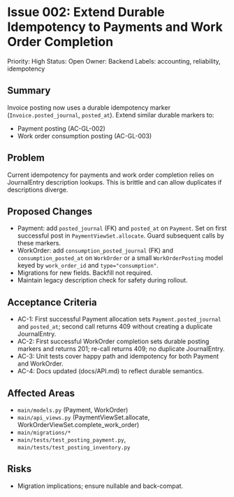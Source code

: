 # Issue 002: Extend Durable Idempotency to Payments and Work Order Completion

Priority: High
Status: Open
Owner: Backend
Labels: accounting, reliability, idempotency

## Summary
Invoice posting now uses a durable idempotency marker (`Invoice.posted_journal`, `posted_at`). Extend similar durable markers to:
- Payment posting (AC-GL-002)
- Work order consumption posting (AC-GL-003)

## Problem
Current idempotency for payments and work order completion relies on JournalEntry description lookups. This is brittle and can allow duplicates if descriptions diverge.

## Proposed Changes
- Payment: add `posted_journal` (FK) and `posted_at` on `Payment`. Set on first successful post in `PaymentViewSet.allocate`. Guard subsequent calls by these markers.
- WorkOrder: add `consumption_posted_journal` (FK) and `consumption_posted_at` on `WorkOrder` or a small `WorkOrderPosting` model keyed by `work_order_id` and `type="consumption"`.
- Migrations for new fields. Backfill not required.
- Maintain legacy description check for safety during rollout.

## Acceptance Criteria
- AC-1: First successful Payment allocation sets `Payment.posted_journal` and `posted_at`; second call returns 409 without creating a duplicate JournalEntry.
- AC-2: First successful WorkOrder completion sets durable posting markers and returns 201; re-call returns 409; no duplicate JournalEntry.
- AC-3: Unit tests cover happy path and idempotency for both Payment and WorkOrder.
- AC-4: Docs updated (docs/API.md) to reflect durable semantics.

## Affected Areas
- `main/models.py` (Payment, WorkOrder)
- `main/api_views.py` (PaymentViewSet.allocate, WorkOrderViewSet.complete_work_order)
- `main/migrations/*`
- `main/tests/test_posting_payment.py`, `main/tests/test_posting_inventory.py`

## Risks
- Migration implications; ensure nullable and back-compat.
